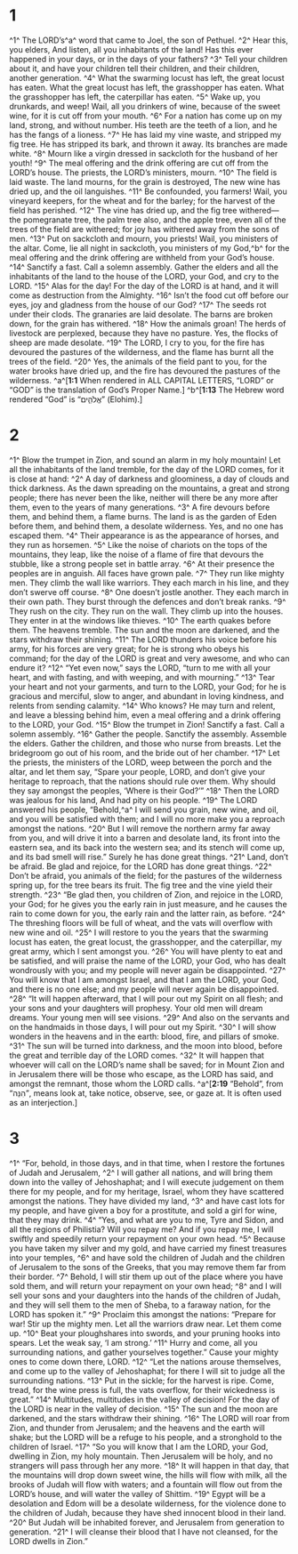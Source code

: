 # 1 
^1^ The LORD’s^a^ word that came to Joel, the son of Pethuel. ^2^ Hear this, you elders, And listen, all you inhabitants of the land! Has this ever happened in your days, or in the days of your fathers? ^3^ Tell your children about it, and have your children tell their children, and their children, another generation. ^4^ What the swarming locust has left, the great locust has eaten. What the great locust has left, the grasshopper has eaten. What the grasshopper has left, the caterpillar has eaten. ^5^ Wake up, you drunkards, and weep! Wail, all you drinkers of wine, because of the sweet wine, for it is cut off from your mouth. ^6^ For a nation has come up on my land, strong, and without number. His teeth are the teeth of a lion, and he has the fangs of a lioness. ^7^ He has laid my vine waste, and stripped my fig tree. He has stripped its bark, and thrown it away. Its branches are made white. ^8^ Mourn like a virgin dressed in sackcloth for the husband of her youth! ^9^ The meal offering and the drink offering are cut off from the LORD’s house. The priests, the LORD’s ministers, mourn. ^10^ The field is laid waste. The land mourns, for the grain is destroyed, The new wine has dried up, and the oil languishes. ^11^ Be confounded, you farmers! Wail, you vineyard keepers, for the wheat and for the barley; for the harvest of the field has perished. ^12^ The vine has dried up, and the fig tree withered— the pomegranate tree, the palm tree also, and the apple tree, even all of the trees of the field are withered; for joy has withered away from the sons of men. ^13^ Put on sackcloth and mourn, you priests! Wail, you ministers of the altar. Come, lie all night in sackcloth, you ministers of my God,^b^ for the meal offering and the drink offering are withheld from your God’s house. ^14^ Sanctify a fast. Call a solemn assembly. Gather the elders and all the inhabitants of the land to the house of the LORD, your God, and cry to the LORD. ^15^ Alas for the day! For the day of the LORD is at hand, and it will come as destruction from the Almighty. ^16^ Isn’t the food cut off before our eyes, joy and gladness from the house of our God? ^17^ The seeds rot under their clods. The granaries are laid desolate. The barns are broken down, for the grain has withered. ^18^ How the animals groan! The herds of livestock are perplexed, because they have no pasture. Yes, the flocks of sheep are made desolate. ^19^ The LORD, I cry to you, for the fire has devoured the pastures of the wilderness, and the flame has burnt all the trees of the field. ^20^ Yes, the animals of the field pant to you, for the water brooks have dried up, and the fire has devoured the pastures of the wilderness. ^a^[**1:1** When rendered in ALL CAPITAL LETTERS, “LORD” or “GOD” is the translation of God’s Proper Name.] ^b^[**1:13** The Hebrew word rendered “God” is “אֱלֹהִ֑ים” (Elohim).]

# 2 
^1^ Blow the trumpet in Zion, and sound an alarm in my holy mountain! Let all the inhabitants of the land tremble, for the day of the LORD comes, for it is close at hand: ^2^ A day of darkness and gloominess, a day of clouds and thick darkness. As the dawn spreading on the mountains, a great and strong people; there has never been the like, neither will there be any more after them, even to the years of many generations. ^3^ A fire devours before them, and behind them, a flame burns. The land is as the garden of Eden before them, and behind them, a desolate wilderness. Yes, and no one has escaped them. ^4^ Their appearance is as the appearance of horses, and they run as horsemen. ^5^ Like the noise of chariots on the tops of the mountains, they leap, like the noise of a flame of fire that devours the stubble, like a strong people set in battle array. ^6^ At their presence the peoples are in anguish. All faces have grown pale. ^7^ They run like mighty men. They climb the wall like warriors. They each march in his line, and they don’t swerve off course. ^8^ One doesn’t jostle another. They each march in their own path. They burst through the defences and don’t break ranks. ^9^ They rush on the city. They run on the wall. They climb up into the houses. They enter in at the windows like thieves. ^10^ The earth quakes before them. The heavens tremble. The sun and the moon are darkened, and the stars withdraw their shining. ^11^ The LORD thunders his voice before his army, for his forces are very great; for he is strong who obeys his command; for the day of the LORD is great and very awesome, and who can endure it? ^12^ “Yet even now,” says the LORD, “turn to me with all your heart, and with fasting, and with weeping, and with mourning.” ^13^ Tear your heart and not your garments, and turn to the LORD, your God; for he is gracious and merciful, slow to anger, and abundant in loving kindness, and relents from sending calamity. ^14^ Who knows? He may turn and relent, and leave a blessing behind him, even a meal offering and a drink offering to the LORD, your God. ^15^ Blow the trumpet in Zion! Sanctify a fast. Call a solemn assembly. ^16^ Gather the people. Sanctify the assembly. Assemble the elders. Gather the children, and those who nurse from breasts. Let the bridegroom go out of his room, and the bride out of her chamber. ^17^ Let the priests, the ministers of the LORD, weep between the porch and the altar, and let them say, “Spare your people, LORD, and don’t give your heritage to reproach, that the nations should rule over them. Why should they say amongst the peoples, ‘Where is their God?’” ^18^ Then the LORD was jealous for his land, And had pity on his people. ^19^ The LORD answered his people, “Behold,^a^ I will send you grain, new wine, and oil, and you will be satisfied with them; and I will no more make you a reproach amongst the nations. ^20^ But I will remove the northern army far away from you, and will drive it into a barren and desolate land, its front into the eastern sea, and its back into the western sea; and its stench will come up, and its bad smell will rise.” Surely he has done great things. ^21^ Land, don’t be afraid. Be glad and rejoice, for the LORD has done great things. ^22^ Don’t be afraid, you animals of the field; for the pastures of the wilderness spring up, for the tree bears its fruit. The fig tree and the vine yield their strength. ^23^ “Be glad then, you children of Zion, and rejoice in the LORD, your God; for he gives you the early rain in just measure, and he causes the rain to come down for you, the early rain and the latter rain, as before. ^24^ The threshing floors will be full of wheat, and the vats will overflow with new wine and oil. ^25^ I will restore to you the years that the swarming locust has eaten, the great locust, the grasshopper, and the caterpillar, my great army, which I sent amongst you. ^26^ You will have plenty to eat and be satisfied, and will praise the name of the LORD, your God, who has dealt wondrously with you; and my people will never again be disappointed. ^27^ You will know that I am amongst Israel, and that I am the LORD, your God, and there is no one else; and my people will never again be disappointed. ^28^ “It will happen afterward, that I will pour out my Spirit on all flesh; and your sons and your daughters will prophesy. Your old men will dream dreams. Your young men will see visions. ^29^ And also on the servants and on the handmaids in those days, I will pour out my Spirit. ^30^ I will show wonders in the heavens and in the earth: blood, fire, and pillars of smoke. ^31^ The sun will be turned into darkness, and the moon into blood, before the great and terrible day of the LORD comes. ^32^ It will happen that whoever will call on the LORD’s name shall be saved; for in Mount Zion and in Jerusalem there will be those who escape, as the LORD has said, and amongst the remnant, those whom the LORD calls. ^a^[**2:19** “Behold”, from “הִנֵּה”, means look at, take notice, observe, see, or gaze at. It is often used as an interjection.]

# 3 
^1^ “For, behold, in those days, and in that time, when I restore the fortunes of Judah and Jerusalem, ^2^ I will gather all nations, and will bring them down into the valley of Jehoshaphat; and I will execute judgement on them there for my people, and for my heritage, Israel, whom they have scattered amongst the nations. They have divided my land, ^3^ and have cast lots for my people, and have given a boy for a prostitute, and sold a girl for wine, that they may drink. ^4^ “Yes, and what are you to me, Tyre and Sidon, and all the regions of Philistia? Will you repay me? And if you repay me, I will swiftly and speedily return your repayment on your own head. ^5^ Because you have taken my silver and my gold, and have carried my finest treasures into your temples, ^6^ and have sold the children of Judah and the children of Jerusalem to the sons of the Greeks, that you may remove them far from their border. ^7^ Behold, I will stir them up out of the place where you have sold them, and will return your repayment on your own head; ^8^ and I will sell your sons and your daughters into the hands of the children of Judah, and they will sell them to the men of Sheba, to a faraway nation, for the LORD has spoken it.” ^9^ Proclaim this amongst the nations: “Prepare for war! Stir up the mighty men. Let all the warriors draw near. Let them come up. ^10^ Beat your ploughshares into swords, and your pruning hooks into spears. Let the weak say, ‘I am strong.’ ^11^ Hurry and come, all you surrounding nations, and gather yourselves together.” Cause your mighty ones to come down there, LORD. ^12^ “Let the nations arouse themselves, and come up to the valley of Jehoshaphat; for there I will sit to judge all the surrounding nations. ^13^ Put in the sickle; for the harvest is ripe. Come, tread, for the wine press is full, the vats overflow, for their wickedness is great.” ^14^ Multitudes, multitudes in the valley of decision! For the day of the LORD is near in the valley of decision. ^15^ The sun and the moon are darkened, and the stars withdraw their shining. ^16^ The LORD will roar from Zion, and thunder from Jerusalem; and the heavens and the earth will shake; but the LORD will be a refuge to his people, and a stronghold to the children of Israel. ^17^ “So you will know that I am the LORD, your God, dwelling in Zion, my holy mountain. Then Jerusalem will be holy, and no strangers will pass through her any more. ^18^ It will happen in that day, that the mountains will drop down sweet wine, the hills will flow with milk, all the brooks of Judah will flow with waters; and a fountain will flow out from the LORD’s house, and will water the valley of Shittim. ^19^ Egypt will be a desolation and Edom will be a desolate wilderness, for the violence done to the children of Judah, because they have shed innocent blood in their land. ^20^ But Judah will be inhabited forever, and Jerusalem from generation to generation. ^21^ I will cleanse their blood that I have not cleansed, for the LORD dwells in Zion.” 